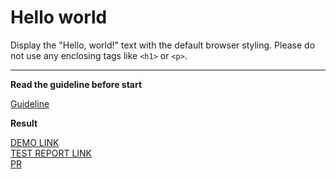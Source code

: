 # Hello world

Display the "Hello, world!" text with the default browser styling. Please do not 
use any enclosing tags like `<h1>` or `<p>`.
___

**Read the guideline before start**

[Guideline](https://mate-academy.github.io/layout_task-guideline/)

**Result**

[DEMO LINK](https://OlgaTitarenko.github.io/layout_hello-world/) <br>
[TEST REPORT LINK](https://OlgaTitarenko.github.io/layout_hello-world/report/html_report/) <br>
[PR](https://github.com/mate-academy/layout_hello-world/pull/39)
